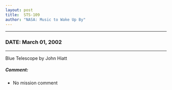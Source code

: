 ```yaml
---
layout: post
title:  STS-109
author: "NASA: Music to Wake Up By"
---
```


----
### DATE: March 01, 2002
----
Blue Telescope by John Hiatt

##### Comment:
* No mission comment
